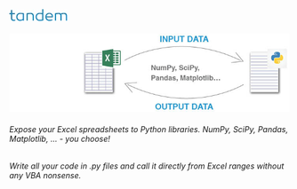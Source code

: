 ![](https://github.com/JulijJegorov/tandem-algorithms/blob/master/wiki/img/tandem_logo_small.jpg)
-


![](https://github.com/JulijJegorov/tandem-algorithms/blob/master/wiki/img/project_logo_centered.jpg)



  ###### Expose your Excel spreadsheets to Python libraries. *NumPy, SciPy, Pandas, Matplotlib, …* -  you choose!
  ###### Write all your code in *.py* files and call it directly from Excel ranges without any VBA nonsense. 
